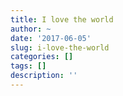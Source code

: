 ```yaml
---
title: I love the world
author: ~
date: '2017-06-05'
slug: i-love-the-world
categories: []
tags: []
description: ''
---
```


